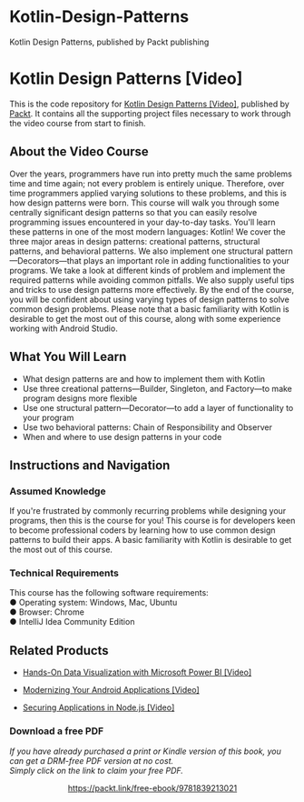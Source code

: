 # Kotlin-Design-Patterns
Kotlin Design Patterns, published by Packt publishing
# Kotlin Design Patterns [Video]
This is the code repository for [Kotlin Design Patterns [Video]](https://www.packtpub.com/programming/kotlin-design-patterns-video), published by [Packt](https://www.packtpub.com/?utm_source=github). It contains all the supporting project files necessary to work through the video course from start to finish.
## About the Video Course
Over the years, programmers have run into pretty much the same problems time and time again; not every problem is entirely unique. Therefore, over time programmers applied varying solutions to these problems, and this is how design patterns were born.
This course will walk you through some centrally significant design patterns so that you can easily resolve programming issues encountered in your day-to-day tasks. You'll learn these patterns in one of the most modern languages: Kotlin! We cover the three major areas in design patterns: creational patterns, structural patterns, and behavioral patterns. We also implement one structural pattern—Decorators—that plays an important role in adding functionalities to your programs. We take a look at different kinds of problem and implement the required patterns while avoiding common pitfalls. We also supply useful tips and tricks to use design patterns more effectively.
By the end of the course, you will be confident about using varying types of design patterns to solve common design problems.
Please note that a basic familiarity with Kotlin is desirable to get the most out of this course, along with some experience working with Android Studio.

<H2>What You Will Learn</H2>
<DIV class=book-info-will-learn-text>
<UL>
<LI> What design patterns are and how to implement them with Kotlin
<LI> Use three creational patterns—Builder, Singleton, and Factory—to make program designs more flexible
<LI> Use one structural pattern—Decorator—to add a layer of functionality to your program
<LI> Use two behavioral patterns: Chain of Responsibility and Observer
<LI> When and where to use design patterns in your code
</LI></UL></DIV>

## Instructions and Navigation
### Assumed Knowledge
If you're frustrated by commonly recurring problems while designing your programs, then this is the course for you! This course is for developers keen to become professional coders by learning how to use common design patterns to build their apps.
A basic familiarity with Kotlin is desirable to get the most out of this course.
### Technical Requirements
This course has the following software requirements:<br/>
●	Operating system: Windows, Mac, Ubuntu <br/>
●	Browser: Chrome <br/>
●	IntelliJ Idea Community Edition <br/>


## Related Products
* [Hands-On Data Visualization with Microsoft Power BI [Video]](https://www.packtpub.com/big-data-and-business-intelligence/hands-data-visualization-microsoft-power-bi-video?utm_source=github&utm_medium=repository&utm_campaign=9781789805185)

* [Modernizing Your Android Applications [Video]](https://www.packtpub.com/application-development/modernizing-your-android-applications-video?utm_source=github&utm_medium=repository&utm_campaign=9781789950502)

* [Securing Applications in Node.js [Video]](https://www.packtpub.com/web-development/securing-applications-nodejs-video?utm_source=github&utm_medium=repository&utm_campaign=9781789136791)

### Download a free PDF

 <i>If you have already purchased a print or Kindle version of this book, you can get a DRM-free PDF version at no cost.<br>Simply click on the link to claim your free PDF.</i>
<p align="center"> <a href="https://packt.link/free-ebook/9781839213021">https://packt.link/free-ebook/9781839213021 </a> </p>